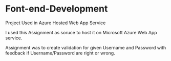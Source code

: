 # Font-end-Development
Project Used in Azure Hosted Web App Service

I used this Assignment as soruce to host it on Microsoft Azure Web App service.

Assignment was to create validation for given Username and Password with feedback if Username/Password are right or wrong.
